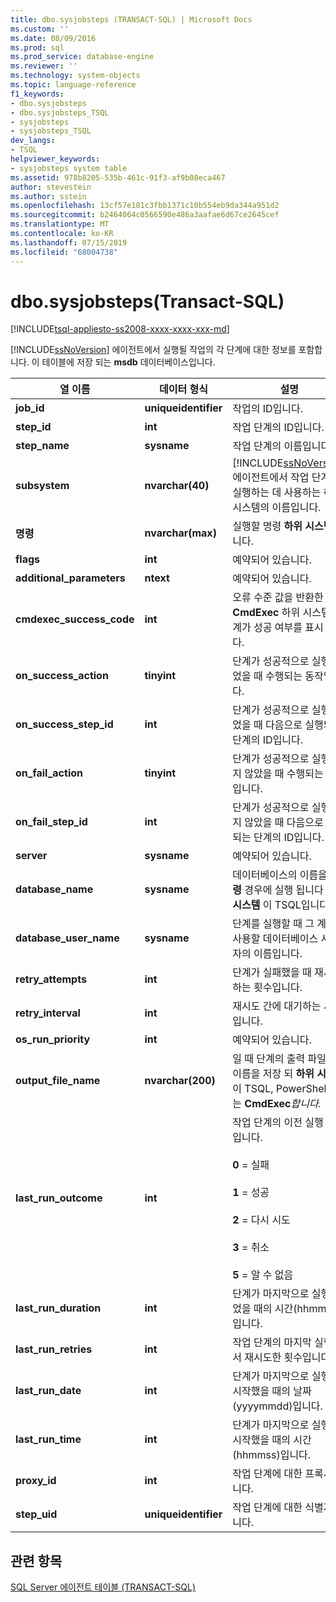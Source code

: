 ```yaml
---
title: dbo.sysjobsteps (TRANSACT-SQL) | Microsoft Docs
ms.custom: ''
ms.date: 08/09/2016
ms.prod: sql
ms.prod_service: database-engine
ms.reviewer: ''
ms.technology: system-objects
ms.topic: language-reference
f1_keywords:
- dbo.sysjobsteps
- dbo.sysjobsteps_TSQL
- sysjobsteps
- sysjobsteps_TSQL
dev_langs:
- TSQL
helpviewer_keywords:
- sysjobsteps system table
ms.assetid: 978b8205-535b-461c-91f3-af9b08eca467
author: stevestein
ms.author: sstein
ms.openlocfilehash: 13cf57e181c3fbb1371c10b554eb9da344a951d2
ms.sourcegitcommit: b2464064c0566590e486a3aafae6d67ce2645cef
ms.translationtype: MT
ms.contentlocale: ko-KR
ms.lasthandoff: 07/15/2019
ms.locfileid: "68004738"
---
```

# <a name="dbosysjobsteps-transact-sql"></a>dbo.sysjobsteps(Transact-SQL)
[!INCLUDE[tsql-appliesto-ss2008-xxxx-xxxx-xxx-md](../../includes/tsql-appliesto-ss2008-xxxx-xxxx-xxx-md.md)]

  [!INCLUDE[ssNoVersion](../../includes/ssnoversion-md.md)] 에이전트에서 실행될 작업의 각 단계에 대한 정보를 포함합니다. 이 테이블에 저장 되는 **msdb** 데이터베이스입니다.  
  
|열 이름|데이터 형식|설명|  
|-----------------|---------------|-----------------|  
|**job_id**|**uniqueidentifier**|작업의 ID입니다.|  
|**step_id**|**int**|작업 단계의 ID입니다.|  
|**step_name**|**sysname**|작업 단계의 이름입니다.|  
|**subsystem**|**nvarchar(40)**|[!INCLUDE[ssNoVersion](../../includes/ssnoversion-md.md)] 에이전트에서 작업 단계를 실행하는 데 사용하는 하위 시스템의 이름입니다.|  
|**명령**|**nvarchar(max)**|실행할 명령 **하위 시스템**입니다.|  
|**flags**|**int**|예약되어 있습니다.|  
|**additional_parameters**|**ntext**|예약되어 있습니다.|  
|**cmdexec_success_code**|**int**|오류 수준 값을 반환한 **CmdExec** 하위 시스템 단계가 성공 여부를 표시 합니다.|  
|**on_success_action**|**tinyint**|단계가 성공적으로 실행되었을 때 수행되는 동작입니다.|  
|**on_success_step_id**|**int**|단계가 성공적으로 실행되었을 때 다음으로 실행되는 단계의 ID입니다.|  
|**on_fail_action**|**tinyint**|단계가 성공적으로 실행되지 않았을 때 수행되는 동작입니다.|  
|**on_fail_step_id**|**int**|단계가 성공적으로 실행되지 않았을 때 다음으로 실행되는 단계의 ID입니다.|  
|**server**|**sysname**|예약되어 있습니다.|  
|**database_name**|**sysname**|데이터베이스의 이름을 **명령** 경우에 실행 됩니다 **하위 시스템** 이 TSQL입니다.|  
|**database_user_name**|**sysname**|단계를 실행할 때 그 계정을 사용할 데이터베이스 사용자의 이름입니다.|  
|**retry_attempts**|**int**|단계가 실패했을 때 재시도하는 횟수입니다.|  
|**retry_interval**|**int**|재시도 간에 대기하는 시간입니다.|  
|**os_run_priority**|**int**|예약되어 있습니다.|  
|**output_file_name**|**nvarchar(200)**|일 때 단계의 출력 파일의 이름을 저장 되 **하위 시스템** 이 TSQL, PowerShell, 또는 **CmdExec**_합니다._|  
|**last_run_outcome**|**int**|작업 단계의 이전 실행 결과입니다.<br /><br /> **0** = 실패<br /><br /> **1** = 성공<br /><br /> **2** = 다시 시도<br /><br /> **3** = 취소<br /><br /> **5** = 알 수 없음|  
|**last_run_duration**|**int**|단계가 마지막으로 실행되었을 때의 시간(hhmmss)입니다.|  
|**last_run_retries**|**int**|작업 단계의 마지막 실행에서 재시도한 횟수입니다.|  
|**last_run_date**|**int**|단계가 마지막으로 실행을 시작했을 때의 날짜(yyyymmdd)입니다.|  
|**last_run_time**|**int**|단계가 마지막으로 실행을 시작했을 때의 시간(hhmmss)입니다.|  
|**proxy_id**|**int**|작업 단계에 대한 프록시입니다.|  
|**step_uid**|**uniqueidentifier**|작업 단계에 대한 식별자입니다.|  
  
## <a name="see-also"></a>관련 항목  
 [SQL Server 에이전트 테이블 &#40;TRANSACT-SQL&#41;](../../relational-databases/system-tables/sql-server-agent-tables-transact-sql.md)  
  
  

